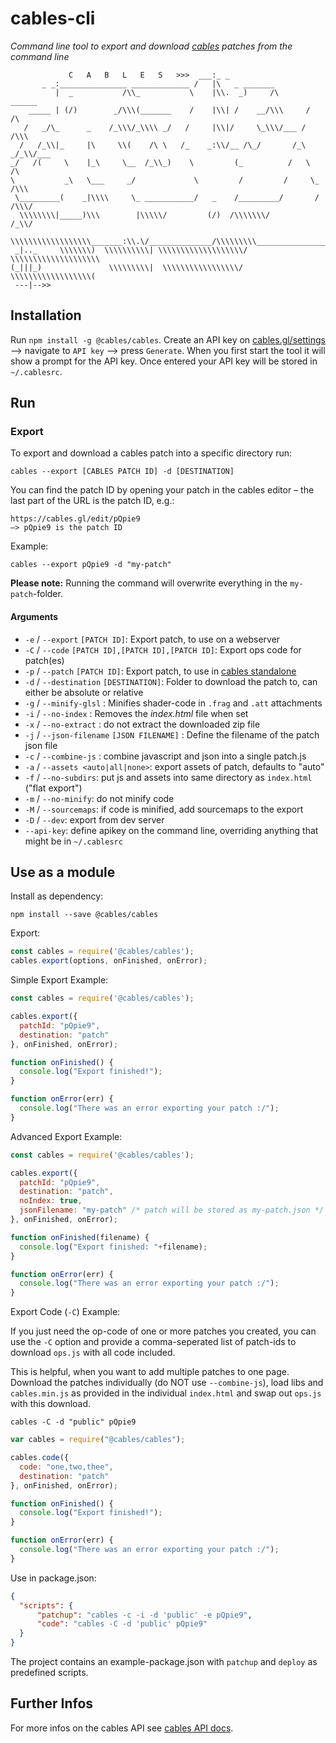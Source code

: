 

# cables-cli

_Command line tool to export and download [cables](https://cables.gl) patches from the command line_

```
             C   A   B   L   E   S   >>>  ___:_ _
       _ _:_______________ _____________ /   |\   _ _______
          |  _           /\\_           \    |\\.  _)     /\       ______
    _____ | (/)        _/\\\(_______    /    |\\| /    __/\\\     /     /\
   /   _/\_      _    /_\\\/_\\\\ _/   /     |\\|/     \_\\\/___ /     /\\\
  /   /_\\|_     |\     \\(    /\ \   /_    _:\\/__ /\_/       /_\   _/_\\/___
_/   /(     \    |_\     \__  /_\\_)    \         (_          /   \          /\
\           _\   \___     _/             \         /         /     \_       /\\\
 \_________(    _|\\\\     \_ ___________/   _    /_________/       /      /\\\/
  \\\\\\\\|_____)\\\        |\\\\\/         (/)  /\\\\\\\/                /_\\/
   \\\\\\\\\\\\\\\\\\_______:\\.\/______________/\\\\\\\\\_________________(\\
 _|.._     \\\\\\\)  \\\\\\\\\\| \\\\\\\\\\\\\\\\\\\/     \\\\\\\\\\\\\\\\\\\\
(_|||_)               \\\\\\\\\|  \\\\\\\\\\\\\\\\\/       \\\\\\\\\\\\\\\\\\(
 ---|-->>
```

## Installation

Run `npm install -g @cables/cables`.
Create an API key on [cables.gl/settings](https://cables.gl/settings) —> navigate to `API key` —> press `Generate`.
When you first start the tool it will show a prompt for the API key. Once entered your API key will be stored in `~/.cablesrc`.

## Run

### Export

To export and download a cables patch into a specific directory  run:
```shell
cables --export [CABLES PATCH ID] -d [DESTINATION]
```
You can find the patch ID by opening your patch in the cables editor – the last part of the URL is the patch ID, e.g.:

```shell
https://cables.gl/edit/pQpie9
—> pQpie9 is the patch ID
```

Example:

```shell
cables --export pQpie9 -d "my-patch"
```

**Please note:** Running the command will overwrite  everything in the `my-patch`-folder.

#### Arguments

- `-e` / `--export` `[PATCH ID]`: Export patch, to use on a webserver
- `-C` / `--code` `[PATCH ID],[PATCH ID],[PATCH ID]`: Export ops code for patch(es)
- `-p` / `--patch` `[PATCH ID]`: Export patch, to use in [cables standalone](https://cables.gl/standalone)
- `-d` / `--destination` `[DESTINATION]`: Folder to download the patch to, can either be absolute or relative
- `-g` / `--minify-glsl` : Minifies shader-code in `.frag` and `.att` attachments
- `-i` / `--no-index` : Removes the _index.html_ file when set
- `-x` / `--no-extract` : do not extract the downloaded zip file
- `-j` / `--json-filename` `[JSON FILENAME]` : Define the filename of the patch json file
- `-c` / `--combine-js` : combine javascript and json into a single patch.js
- `-a` / `--assets <auto|all|none>`: export assets of patch, defaults to "auto"
- `-f` / `--no-subdirs`: put js and assets into same directory as `index.html` ("flat export")
- `-m` / `--no-minify`: do not minify code
- `-M` / `--sourcemaps`: if code is minified, add sourcemaps to the export
- `-D` / `--dev`: export from dev server
- `--api-key`: define apikey on the command line, overriding anything that might be in `~/.cablesrc`

## Use as a module

Install as dependency:

```shell
npm install --save @cables/cables
```

Export:

```javascript
const cables = require('@cables/cables');
cables.export(options, onFinished, onError);
```

Simple Export Example:

```javascript
const cables = require('@cables/cables');

cables.export({
  patchId: "pQpie9",
  destination: "patch"
}, onFinished, onError);

function onFinished() {
  console.log("Export finished!");
}

function onError(err) {
  console.log("There was an error exporting your patch :/");
}
```

Advanced Export Example:

```javascript
const cables = require('@cables/cables');

cables.export({
  patchId: "pQpie9",
  destination: "patch",
  noIndex: true,
  jsonFilename: "my-patch" /* patch will be stored as my-patch.json */
}, onFinished, onError);

function onFinished(filename) {
  console.log("Export finished: "+filename);
}

function onError(err) {
  console.log("There was an error exporting your patch :/");
}
```

Export Code (`-C`) Example:

If you just need the op-code of one or more patches you created, you can
use the `-C` option and provide a comma-seperated list of patch-ids to
download `ops.js` with all code included.

This is helpful, when you want to add multiple patches to one page. Download
the patches individually (do NOT use `--combine-js`), load libs and `cables.min.js`
as provided in the individual `index.html` and swap out `ops.js` with this download.

```shell
cables -C -d "public" pQpie9
```

```javascript
var cables = require("@cables/cables");

cables.code({
  code: "one,two,thee",
  destination: "patch"
}, onFinished, onError);

function onFinished() {
  console.log("Export finished!");
}

function onError(err) {
  console.log("There was an error exporting your patch :/");
}
```

Use in package.json:
```json
{
  "scripts": {
      "patchup": "cables -c -i -d 'public' -e pQpie9",
      "code": "cables -C -d 'public' pQpie9"
  }
}
```

The project contains an example-package.json with `patchup` and `deploy` as predefined scripts.

## Further Infos

For more infos on the cables API see [cables API docs](https://docs.cables.gl/api/api.html).
